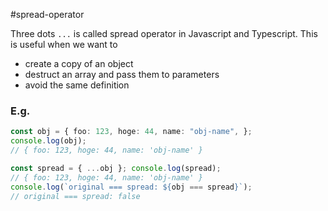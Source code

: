 #spread-operator

Three dots `...` is called spread operator in Javascript and Typescript. This is useful when we want to

- create a copy of an object
- destruct an array and pass them to parameters
- avoid the same definition

### E.g.

```ts
const obj = { foo: 123, hoge: 44, name: "obj-name", };
console.log(obj);
// { foo: 123, hoge: 44, name: 'obj-name' }

const spread = { ...obj }; console.log(spread);
// { foo: 123, hoge: 44, name: 'obj-name' }
console.log(`original === spread: ${obj === spread}`);
// original === spread: false
```
